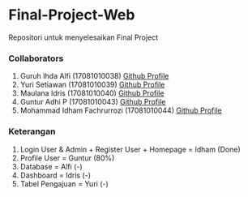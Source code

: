 # Final-Project-Web
Repositori untuk menyelesaikan Final Project

### Collaborators
1. Guruh Ihda Alfi (17081010038) [Github Profile](https://github.com/guruhalfi)
2. Yuri Setiawan (17081010039) [Github Profile](https://github.com/yurisetiawan43)
3. Maulana Idris (17081010040) [Github Profile](github.com/maulidr17)
4. Guntur Adhi P (17081010043) [Github Profile](https://github.com/GugunAP)
5. Mohammad Idham Fachrurrozi (17081010044) [Github Profile](github.com/idhamozi) 


### Keterangan
1. Login User & Admin + Register User + Homepage = Idham (Done)
2. Profile User = Guntur (80%)
3. Database = Alfi (-)
4. Dashboard = Idris (-)
5. Tabel Pengajuan = Yuri (-)
